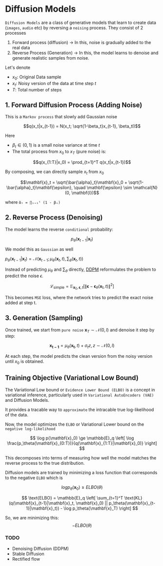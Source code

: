 # Diffusion Models
`Diffusion Models` are a class of generative models that learn to create data (`images`, `audio` etc) by reversing a `noising` process.
They consist of 2 processes
1. Forward process (diffusion) -> In this, noise is gradually added to the real data
2. Reverse Process (Generation) -> In this, the model learns to denoise and generate realistic samples from noise.

Let's denote
- $x_0$: Original Data sample
- $x_t$: Noisy version of the data at time step $t$
- $T$: Total number of steps 

## 1. Forward Diffusion Process (Adding Noise)
This is a `Markov process` that slowly add Gaussian noise

$$q(x_t|x_{t-1}) = N(x_t; \sqrt{1-\beta_t}x_{t-1}, \beta_tI)$$

Here

* $\beta_t \in (0, 1)$ is a small noise variance at time $t$
* The total process from $x_0$ to $x_T$ (pure noise) is:

$$q(x_{1:T}|x_0) = \prod_{t=1}^T q(x_t|x_{t-1})$$

By composing, we can directly sample $x_t$ from $x_0$

$$\mathbf{x}_t = \sqrt{\bar{\alpha}_t}\mathbf{x}_0 + \sqrt{1-\bar{\alpha}_t}\mathbf{\epsilon}, \quad \mathbf{\epsilon} \sim \mathcal{N}(0, \mathbf{I})$$

where `ᾱₜ = ∏ₛ₌₁ᵗ (1 - βₛ)`


## 2. Reverse Process (Denoising)
The model learns the reverse `conditional` probability:

$$p_\theta(\mathbf{x}_{t-1}|\mathbf{x}_t)$$

We model this as `Gaussian` as well

$p_{\theta}(\mathbf{x}_{t-1}|\mathbf{x}_t) = \mathcal{N}(\mathbf{x}_{t-1};\mu_\theta(\mathbf{x}_t, t), \sum_{\theta}(\mathbf{x}_t, t))$

Instead of predicting $\mu_{\theta}$ and $\sum_{\theta}$ directly, [DDPM](https://arxiv.org/abs/2006.11239) reformulates the problem to predict the noise $\epsilon$.

$$
\mathcal{L}_{\text{simple}} = \mathbb{E}_{\mathbf{x}_0, \mathbf{\epsilon}, t} \left[ \|\mathbf{\epsilon} - \mathbf{\epsilon}_\theta(\mathbf{x}_t, t)\|^2 \right]
$$

This becomes `MSE` loss, where the network tries to predict the exact noise added at step t.

## 3. Generation (Sampling)
Once trained, we start from `pure noise` $\mathbf{x}_T ∼ \mathcal{N}(0, I)$ and denoise it step by step:

$$\mathbf{x_{t-1}} = \mu_{\theta}(\mathbf{x_t}, t) + \sigma_tz , z ∼  \mathcal{N}(0, I)$$

At each step, the model predicts the clean version from the noisy version until $x_0$ is obtained.

## Training Objective (Variational Low Bound)
The Variational Low bound or `Evidence Lower Bound (ELBO)` is a concept in variational inference, particularly used in `Variational AutoEncoders (VAE)` and Diffusion Models.

It provides a tracable way to `approximate` the intracable true log-likelihood of the data.

Now, the model optimizes the `ELBO` or Variational Lower bound on the `negative log-likelihood`

$$
\log p(\mathbf{x}_0) \ge \mathbb{E}_q \left[ \log \frac{p_\theta(\mathbf{x}_{0:T})}{q(\mathbf{x}_{1:T}|\mathbf{x}_0)} \right]
$$

This decomposes into terms of measuring how well the model matches the reverse process to the true distribution.

Diffusion models are trained by minimizing a loss function that corresponds to the negative `ELBO` which is 

$$log p_{\theta}(\mathbf{x}_0) \ge ELBO(\theta)$$

$$
\text{ELBO} = \mathbb{E}_q \left[ \sum_{t=1}^T \text{KL}(q(\mathbf{x}_{t-1}|\mathbf{x}_t, \mathbf{x}_0) || p_\theta(\mathbf{x}_{t-1}|\mathbf{x}_t)) - \log p_\theta(\mathbf{x}_T) \right]
$$

So, we are minimizing this:
$$
-ELBO(\theta)
$$

### TODO
* Denoising Diffusion (DDPM)
* Stable Diffusion
* Rectified flow